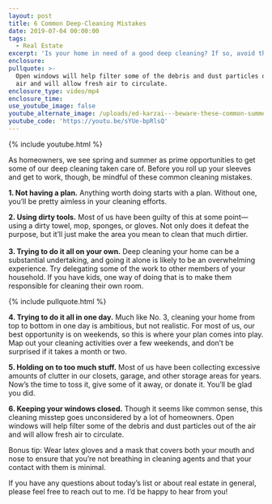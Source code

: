 ```yaml
---
layout: post
title: 6 Common Deep-Cleaning Mistakes
date: 2019-07-04 00:00:00
tags:
  - Real Estate
excerpt: 'Is your home in need of a good deep cleaning? If so, avoid these six mistakes.'
enclosure:
pullquote: >-
  Open windows will help filter some of the debris and dust particles out of the
  air and will allow fresh air to circulate.
enclosure_type: video/mp4
enclosure_time:
use_youtube_image: false
youtube_alternate_image: /uploads/ed-karzai---beware-these-common-summer-cleaning-mistakes-youtube.jpg
youtube_code: 'https://youtu.be/sYUe-bpRlsQ'
---
```


{% include youtube.html %}

As homeowners, we see spring and summer as prime opportunities to get some of our deep cleaning taken care of. Before you roll up your sleeves and get to work, though, be mindful of these common cleaning mistakes.&nbsp;

**1\. Not having a plan.** Anything worth doing starts with a plan. Without one, you’ll be pretty aimless in your cleaning efforts.&nbsp;

**2\. Using dirty tools.** Most of us have been guilty of this at some point—using a dirty towel, mop, sponges, or gloves. Not only does it defeat the purpose, but it’ll just make the area you mean to clean that much dirtier.&nbsp;<br>&nbsp;<br>**3\. Trying to do it all on your own.** Deep cleaning your home can be a substantial undertaking, and going it alone is likely to be an overwhelming experience. Try delegating some of the work to other members of your household. If you have kids, one way of doing that is to make them responsible for cleaning their own room.

{% include pullquote.html %}

**4\. Trying to do it all in one day.** Much like No. 3, cleaning your home from top to bottom in one day is ambitious, but not realistic. For most of us, our best opportunity is on weekends, so this is where your plan comes into play. Map out your cleaning activities over a few weekends, and don’t be surprised if it takes a month or two.

**5\. Holding on to too much stuff.** Most of us have been collecting excessive amounts of clutter in our closets, garage, and other storage areas for years. Now’s the time to toss it, give some of it away, or donate it. You’ll be glad you did.&nbsp;

**6\. Keeping your windows closed.** Though it seems like common sense, this cleaning misstep goes unconsidered by a lot of homeowners. Open windows will help filter some of the debris and dust particles out of the air and will allow fresh air to circulate. &nbsp; &nbsp;&nbsp;

Bonus tip: Wear latex gloves and a mask that covers both your mouth and nose to ensure that you’re not breathing in cleaning agents and that your contact with them is minimal.

If you have any questions about today’s list or about real estate in general, please feel free to reach out to me. I’d be happy to hear from you\!